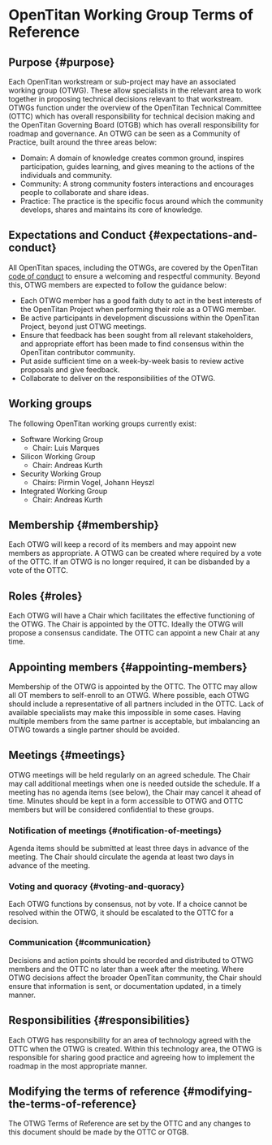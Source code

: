 # OpenTitan Working Group Terms of Reference

## Purpose {#purpose}

Each OpenTitan workstream or sub-project may have an associated working group (OTWG).
These allow specialists in the relevant area to work together in proposing technical decisions relevant to that workstream.
OTWGs function under the overview of the OpenTitan Technical Committee (OTTC) which has overall responsibility for technical decision making and the OpenTitan Governing Board (OTGB) which has overall responsibility for roadmap and governance.
An OTWG can be seen as a Community of Practice, built around the three areas below:

* Domain: A domain of knowledge creates common ground, inspires participation, guides learning, and gives meaning to the actions of the individuals and community.
* Community: A strong community fosters interactions and encourages people to collaborate and share ideas.
* Practice: The practice is the specific focus around which the community develops, shares and maintains its core of knowledge.

## Expectations and Conduct {#expectations-and-conduct}

All OpenTitan spaces, including the OTWGs, are covered by the OpenTitan [code of conduct](./doc/project_governance/code-of-conduct/) to ensure a welcoming and respectful community.
Beyond this, OTWG members are expected to follow the guidance below:

* Each OTWG member has a good faith duty to act in the best interests of the OpenTitan Project when performing their role as a OTWG member.
* Be active participants in development discussions within the OpenTitan Project, beyond just OTWG  meetings.
* Ensure that feedback has been sought from all relevant stakeholders, and appropriate effort has been made to find consensus within the OpenTitan contributor community.
* Put aside sufficient time on a week-by-week basis to review active proposals and give feedback.
* Collaborate to deliver on the responsibilities of the OTWG.

## Working groups

The following OpenTitan working groups currently exist:

- Software Working Group
  - Chair: Luis Marques
- Silicon Working Group
  - Chair: Andreas Kurth
- Security Working Group
  - Chairs: Pirmin Vogel, Johann Heyszl
- Integrated Working Group
  - Chair: Andreas Kurth

## Membership {#membership}

Each OTWG will keep a record of its members and may appoint new members as appropriate.
A OTWG can be created where required by a vote of the OTTC.
If an OTWG is no longer required, it can be disbanded by a vote of the OTTC.

## Roles {#roles}

Each OTWG will have a Chair which facilitates the effective functioning of the OTWG.
The Chair is appointed by the OTTC.
Ideally the OTWG will propose a consensus candidate.
The OTTC can appoint a new Chair at any time.

## Appointing members {#appointing-members}

Membership of the OTWG is appointed by the OTTC.
The OTTC may allow all OT members to self-enroll to an OTWG.
Where possible, each OTWG should include a representative of all partners included in the OTTC.
Lack of available specialists may make this impossible in some cases.
Having multiple members from the same partner is acceptable, but imbalancing an OTWG towards a single partner should be avoided.

## Meetings {#meetings}

OTWG meetings will be held regularly on an agreed schedule.
The Chair may call additional meetings when one is needed outside the schedule.
If a meeting has no agenda items (see below), the Chair may cancel it ahead of time.
Minutes should be kept in a form accessible to OTWG and OTTC members but will be considered confidential to these groups.

### Notification of meetings {#notification-of-meetings}

Agenda items should be submitted at least three days in advance of the meeting.
The Chair should circulate the agenda at least two days in advance of the meeting.

### Voting and quoracy {#voting-and-quoracy}

Each OTWG functions by consensus, not by vote.
If a choice cannot be resolved within the OTWG, it should be escalated to the OTTC for a decision.

### Communication {#communication}

Decisions and action points should be recorded and distributed to OTWG members and the OTTC no later than a week after the meeting.
Where OTWG decisions affect the broader OpenTitan community, the Chair should ensure that information is sent, or documentation updated, in a timely manner.

## Responsibilities {#responsibilities}

Each OTWG has responsibility for an area of technology agreed with the OTTC when the OTWG is created.
Within this technology area, the OTWG is responsible for sharing good practice and agreeing how to implement the roadmap in the most appropriate manner.

## Modifying the terms of reference {#modifying-the-terms-of-reference}

The OTWG Terms of Reference are set by the OTTC and any changes to this document should be made by the OTTC or OTGB.
